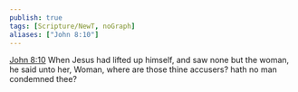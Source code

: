 ```yaml
---
publish: true
tags: [Scripture/NewT, noGraph]
aliases: ["John 8:10"]
---
```

[John 8:10](https://churchofjesuschrist.org/study/scriptures/nt/john/8?lang=eng&id=p10#p10) When Jesus had lifted up himself, and saw none but the woman, he said unto her, Woman, where are those thine accusers? hath no man condemned thee?
